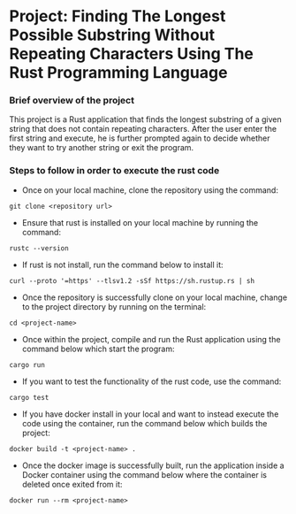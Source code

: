 # Project: Finding The Longest Possible Substring Without Repeating Characters Using The Rust Programming Language

### Brief overview of the project
This project is a Rust application that finds the longest substring of a given string that does not contain repeating characters. After the user enter the first string and execute, he is further prompted again to decide whether they want to try another string or exit the program.

### Steps to follow in order to execute the rust code

- Once on your local machine, clone the repository using the command:
```
git clone <repository url>

```

- Ensure that rust is installed on your local machine by running the command:
```
rustc --version

```

- If rust is not install, run the command below to install it:
```
curl --proto '=https' --tlsv1.2 -sSf https://sh.rustup.rs | sh

```

- Once the repository is successfully clone on your local machine, change to the project directory by running on the terminal:
```
cd <project-name>

```

- Once within the project, compile and run the Rust application using the command below which start the program:
```
cargo run

```

- If you want to test the functionality of the rust code, use the command:
```
cargo test

```

- If you have docker install in your local and want to instead execute the code using the container, run the command below which builds the project:
```
docker build -t <project-name> .

```

- Once the docker image is successfully built, run the  application inside a Docker container using the command below where the container is deleted once exited from it:
```
docker run --rm <project-name>

```
